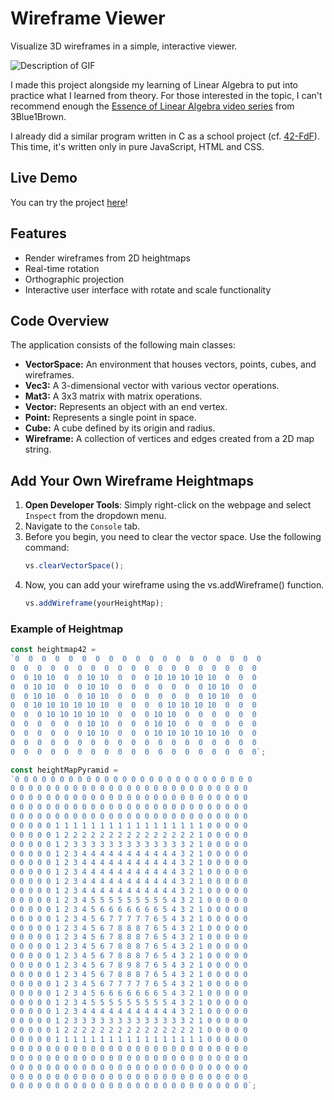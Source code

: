 # Wireframe Viewer

Visualize 3D wireframes in a simple, interactive viewer.

![Description of GIF](demo.gif)

I made this project alongside my learning of Linear Algebra to put into practice what I learned from theory. For those interested in the topic, I can't recommend enough the [Essence of Linear Algebra video series](https://youtube.com/playlist?list=PLZHQObOWTQDPD3MizzM2xVFitgF8hE_ab&si=zM29JPzZTQTrPIRR) from 3Blue1Brown.

I already did a similar program written in C as a school project (cf. [42-FdF](https://github.com/erzloh/42-FdF/tree/main)). This time, it's written only in pure JavaScript, HTML and CSS.

## Live Demo
You can try the project [here](https://erzloh.github.io/3D-Vector-Space-Visualization/)!

## Features

- Render wireframes from 2D heightmaps
- Real-time rotation
- Orthographic projection
- Interactive user interface with rotate and scale functionality

## Code Overview

The application consists of the following main classes:

- **VectorSpace:** An environment that houses vectors, points, cubes, and wireframes.
- **Vec3:** A 3-dimensional vector with various vector operations.
- **Mat3:** A 3x3 matrix with matrix operations.
- **Vector:** Represents an object with an end vertex.
- **Point:** Represents a single point in space.
- **Cube:** A cube defined by its origin and radius.
- **Wireframe:** A collection of vertices and edges created from a 2D map string.

## Add Your Own Wireframe Heightmaps


1. **Open Developer Tools**: Simply right-click on the webpage and select `Inspect` from the dropdown menu.
2. Navigate to the `Console` tab.
3. Before you begin, you need to clear the vector space. Use the following command:
   ```javascript
   vs.clearVectorSpace();
4. Now, you can add your wireframe using the vs.addWireframe() function. 
	```javascript
	vs.addWireframe(yourHeightMap);
	```
###  Example of Heightmap
```javascript
const heightmap42 = 
`0  0  0  0  0  0  0  0  0  0  0  0  0  0  0  0  0  0  0
0  0  0  0  0  0  0  0  0  0  0  0  0  0  0  0  0  0  0
0  0 10 10  0  0 10 10  0  0  0 10 10 10 10 10  0  0  0
0  0 10 10  0  0 10 10  0  0  0  0  0  0  0 10 10  0  0
0  0 10 10  0  0 10 10  0  0  0  0  0  0  0 10 10  0  0
0  0 10 10 10 10 10 10  0  0  0  0 10 10 10 10  0  0  0
0  0  0 10 10 10 10 10  0  0  0 10 10  0  0  0  0  0  0
0  0  0  0  0  0 10 10  0  0  0 10 10  0  0  0  0  0  0
0  0  0  0  0  0 10 10  0  0  0 10 10 10 10 10 10  0  0
0  0  0  0  0  0  0  0  0  0  0  0  0  0  0  0  0  0  0
0  0  0  0  0  0  0  0  0  0  0  0  0  0  0  0  0  0  0`;
```
	
```javascript
const heightMapPyramid =
`0 0 0 0 0 0 0 0 0 0 0 0 0 0 0 0 0 0 0 0 0 0 0 0 0 0 0
0 0 0 0 0 0 0 0 0 0 0 0 0 0 0 0 0 0 0 0 0 0 0 0 0 0 0
0 0 0 0 0 0 0 0 0 0 0 0 0 0 0 0 0 0 0 0 0 0 0 0 0 0 0
0 0 0 0 0 0 0 0 0 0 0 0 0 0 0 0 0 0 0 0 0 0 0 0 0 0 0
0 0 0 0 0 0 0 0 0 0 0 0 0 0 0 0 0 0 0 0 0 0 0 0 0 0 0
0 0 0 0 0 1 1 1 1 1 1 1 1 1 1 1 1 1 1 1 1 1 0 0 0 0 0
0 0 0 0 0 1 2 2 2 2 2 2 2 2 2 2 2 2 2 2 2 1 0 0 0 0 0
0 0 0 0 0 1 2 3 3 3 3 3 3 3 3 3 3 3 3 3 2 1 0 0 0 0 0
0 0 0 0 0 1 2 3 4 4 4 4 4 4 4 4 4 4 4 3 2 1 0 0 0 0 0
0 0 0 0 0 1 2 3 4 4 4 4 4 4 4 4 4 4 4 3 2 1 0 0 0 0 0
0 0 0 0 0 1 2 3 4 4 4 4 4 4 4 4 4 4 4 3 2 1 0 0 0 0 0
0 0 0 0 0 1 2 3 4 4 4 4 4 4 4 4 4 4 4 3 2 1 0 0 0 0 0
0 0 0 0 0 1 2 3 4 4 4 4 4 4 4 4 4 4 4 3 2 1 0 0 0 0 0
0 0 0 0 0 1 2 3 4 5 5 5 5 5 5 5 5 5 4 3 2 1 0 0 0 0 0
0 0 0 0 0 1 2 3 4 5 6 6 6 6 6 6 6 5 4 3 2 1 0 0 0 0 0
0 0 0 0 0 1 2 3 4 5 6 7 7 7 7 7 6 5 4 3 2 1 0 0 0 0 0
0 0 0 0 0 1 2 3 4 5 6 7 8 8 8 7 6 5 4 3 2 1 0 0 0 0 0
0 0 0 0 0 1 2 3 4 5 6 7 8 8 8 7 6 5 4 3 2 1 0 0 0 0 0
0 0 0 0 0 1 2 3 4 5 6 7 8 8 8 7 6 5 4 3 2 1 0 0 0 0 0
0 0 0 0 0 1 2 3 4 5 6 7 8 8 8 7 6 5 4 3 2 1 0 0 0 0 0
0 0 0 0 0 1 2 3 4 5 6 7 8 9 8 7 6 5 4 3 2 1 0 0 0 0 0
0 0 0 0 0 1 2 3 4 5 6 7 8 8 8 7 6 5 4 3 2 1 0 0 0 0 0
0 0 0 0 0 1 2 3 4 5 6 7 7 7 7 7 6 5 4 3 2 1 0 0 0 0 0
0 0 0 0 0 1 2 3 4 5 6 6 6 6 6 6 6 5 4 3 2 1 0 0 0 0 0
0 0 0 0 0 1 2 3 4 5 5 5 5 5 5 5 5 5 4 3 2 1 0 0 0 0 0
0 0 0 0 0 1 2 3 4 4 4 4 4 4 4 4 4 4 4 3 2 1 0 0 0 0 0
0 0 0 0 0 1 2 3 3 3 3 3 3 3 3 3 3 3 3 3 2 1 0 0 0 0 0
0 0 0 0 0 1 2 2 2 2 2 2 2 2 2 2 2 2 2 2 2 1 0 0 0 0 0
0 0 0 0 0 1 1 1 1 1 1 1 1 1 1 1 1 1 1 1 1 1 0 0 0 0 0
0 0 0 0 0 0 0 0 0 0 0 0 0 0 0 0 0 0 0 0 0 0 0 0 0 0 0
0 0 0 0 0 0 0 0 0 0 0 0 0 0 0 0 0 0 0 0 0 0 0 0 0 0 0
0 0 0 0 0 0 0 0 0 0 0 0 0 0 0 0 0 0 0 0 0 0 0 0 0 0 0
0 0 0 0 0 0 0 0 0 0 0 0 0 0 0 0 0 0 0 0 0 0 0 0 0 0 0
0 0 0 0 0 0 0 0 0 0 0 0 0 0 0 0 0 0 0 0 0 0 0 0 0 0 0`;
```